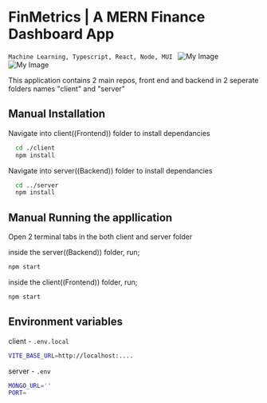 # FinMetrics | A MERN Finance Dashboard App
```Machine Learning, Typescript, React, Node, MUI ```
![My Image](image1.jpg)
![My Image](image2.jpg)

This application contains 2 main repos, front end and backend in 2 seperate folders names "client" and "server"

## Manual Installation

Navigate into client((Frontend)) folder to install dependancies

```bash
  cd ./client
  npm install
```

Navigate into server((Backend)) folder to install dependancies

```bash
  cd ../server
  npm install
```

## Manual Running the appllication

Open 2 terminal tabs in the both client and server folder

inside the server((Backend)) folder, run;

```bash
npm start
```

inside the client((Frontend)) folder, run;

```bash
npm start
```

## Environment variables 

client - ```.env.local```
```bash
VITE_BASE_URL=http://localhost:....
```

server - ```.env```
```bash
MONGO_URL=''
PORT=
```